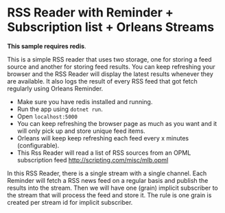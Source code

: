 # RSS Reader with Reminder + Subscription list + Orleans Streams

**This sample requires redis**.

This is a simple RSS reader that uses two storage, one for storing a feed source and another for storing feed results. You can keep refreshing your browser and the RSS Reader will display the latest results whenever they are available. It also logs the result of every RSS feed that got fetch regularly using Orleans Reminder.

- Make sure you have redis installed and running.
- Run the app using `dotnet run`.
- Open `localhost:5000`
- You can keep refreshing the browser page as much as you want and it will only pick up and store unique feed items.
- Orleans will keep keep refreshing each feed every x minutes (configurable). 
- This Rss Reader will read a list of RSS sources from an OPML subscription feed http://scripting.com/misc/mlb.opml

In this RSS Reader, there is a single stream with a single channel. Each Reminder will fetch a RSS news feed on a regular basis and publish the results into the stream. Then we will have one (grain) implicit subscriber to the stream that will process the feed and store it. The rule is one grain is created per stream id for implicit subscriber.